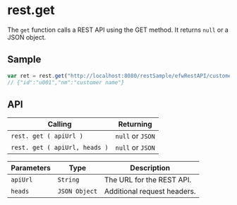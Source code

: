 # rest.get

The `get` function calls a REST API using the GET method.  It returns `null` or a JSON object.

## Sample

```javascript
var ret = rest.get("http://localhost:8080/restSample/efwRestAPI/customer/u001");
// {"id":"u001","nm":"customer name"}
```

## API

| Calling | Returning |
|---|---|
| `rest. get ( apiUrl )` | `null` or `JSON` |
| `rest. get ( apiUrl, heads )` | `null` or `JSON` |

| Parameters | Type | Description |
|---|---|---|
| `apiUrl` | `String` | The URL for the REST API. |
| `heads` | `JSON Object` | Additional request headers. |
